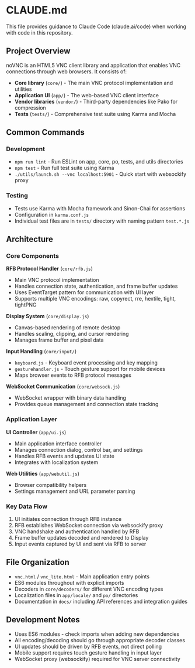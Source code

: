 # CLAUDE.md

This file provides guidance to Claude Code (claude.ai/code) when working with code in this repository.

## Project Overview

noVNC is an HTML5 VNC client library and application that enables VNC connections through web browsers. It consists of:

- **Core library** (`core/`) - The main VNC protocol implementation and utilities
- **Application UI** (`app/`) - The web-based VNC client interface  
- **Vendor libraries** (`vendor/`) - Third-party dependencies like Pako for compression
- **Tests** (`tests/`) - Comprehensive test suite using Karma and Mocha

## Common Commands

### Development
- `npm run lint` - Run ESLint on app, core, po, tests, and utils directories
- `npm test` - Run full test suite using Karma
- `./utils/launch.sh --vnc localhost:5901` - Quick start with websockify proxy

### Testing
- Tests use Karma with Mocha framework and Sinon-Chai for assertions
- Configuration in `karma.conf.js`
- Individual test files are in `tests/` directory with naming pattern `test.*.js`

## Architecture

### Core Components

**RFB Protocol Handler** (`core/rfb.js`)
- Main VNC protocol implementation
- Handles connection state, authentication, and frame buffer updates
- Uses EventTarget pattern for communication with UI layer
- Supports multiple VNC encodings: raw, copyrect, rre, hextile, tight, tightPNG

**Display System** (`core/display.js`)
- Canvas-based rendering of remote desktop
- Handles scaling, clipping, and cursor rendering
- Manages frame buffer and pixel data

**Input Handling** (`core/input/`)
- `keyboard.js` - Keyboard event processing and key mapping
- `gesturehandler.js` - Touch gesture support for mobile devices
- Maps browser events to RFB protocol messages

**WebSocket Communication** (`core/websock.js`)
- WebSocket wrapper with binary data handling
- Provides queue management and connection state tracking

### Application Layer

**UI Controller** (`app/ui.js`)  
- Main application interface controller
- Manages connection dialog, control bar, and settings
- Handles RFB events and updates UI state
- Integrates with localization system

**Web Utilities** (`app/webutil.js`)
- Browser compatibility helpers
- Settings management and URL parameter parsing

### Key Data Flow

1. UI initiates connection through RFB instance
2. RFB establishes WebSocket connection via websockify proxy
3. VNC handshake and authentication handled by RFB
4. Frame buffer updates decoded and rendered to Display
5. Input events captured by UI and sent via RFB to server

## File Organization

- `vnc.html` / `vnc_lite.html` - Main application entry points
- ES6 modules throughout with explicit imports
- Decoders in `core/decoders/` for different VNC encoding types
- Localization files in `app/locale/` and `po/` directories
- Documentation in `docs/` including API references and integration guides

## Development Notes

- Uses ES6 modules - check imports when adding new dependencies
- All encoding/decoding should go through appropriate decoder classes
- UI updates should be driven by RFB events, not direct polling
- Mobile support requires touch gesture handling in input layer
- WebSocket proxy (websockify) required for VNC server connectivity